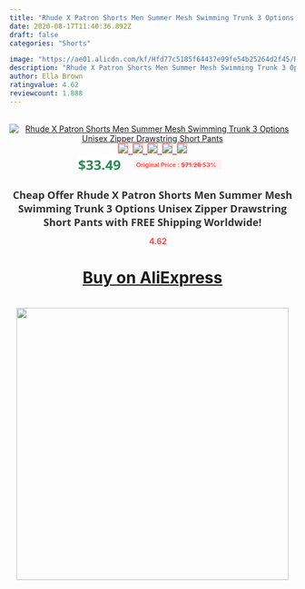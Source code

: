 ```yaml
---
title: "Rhude X Patron Shorts Men Summer Mesh Swimming Trunk 3 Options Unisex Zipper Drawstring Short Pants"
date: 2020-08-17T11:40:36.892Z
draft: false
categories: "Shorts"

image: "https://ae01.alicdn.com/kf/Hfd77c5185f64437e99fe54b25264d2f45/Rhude-X-Patron-Shorts-Men-Summer-Mesh-Swimming-Trunk-3-Options-Unisex-Zipper-Drawstring-Short-Pants.jpg"
description: "Rhude X Patron Shorts Men Summer Mesh Swimming Trunk 3 Options Unisex Zipper Drawstring Short Pants"
author: Ella Brown
ratingvalue: 4.62
reviewcount: 1.888
---
```

<br>
<div style="text-align: center;">
<a href="https://s.click.aliexpress.com/e/_9Q4cav" target="_blank" rel="nofollow noopener noreferrer"><img alt="Rhude X Patron Shorts Men Summer Mesh Swimming Trunk 3 Options Unisex Zipper Drawstring Short Pants" class="magnifier-image" src="https://ae01.alicdn.com/kf/Hfd77c5185f64437e99fe54b25264d2f45/Rhude-X-Patron-Shorts-Men-Summer-Mesh-Swimming-Trunk-3-Options-Unisex-Zipper-Drawstring-Short-Pants.jpg_640x640.jpg">
<br>
<img style="border:1px solid salmon" src="https://ae01.alicdn.com/kf/Hfd77c5185f64437e99fe54b25264d2f45/Rhude-X-Patron-Shorts-Men-Summer-Mesh-Swimming-Trunk-3-Options-Unisex-Zipper-Drawstring-Short-Pants.jpg_120x120.jpg">&nbsp;&nbsp;<img style="border:1px solid salmon" src="https://ae01.alicdn.com/kf/H0d4a509b8442446bb6b634659f33c9ccC/Rhude-X-Patron-Shorts-Men-Summer-Mesh-Swimming-Trunk-3-Options-Unisex-Zipper-Drawstring-Short-Pants.jpg_120x120.jpg">&nbsp;&nbsp;<img style="border:1px solid salmon" src="https://ae01.alicdn.com/kf/Hffcc5200b0e043e09188988c5867fea4o/Rhude-X-Patron-Shorts-Men-Summer-Mesh-Swimming-Trunk-3-Options-Unisex-Zipper-Drawstring-Short-Pants.jpg_120x120.jpg">&nbsp;&nbsp;<img style="border:1px solid salmon" src="https://ae01.alicdn.com/kf/H96ae8403b7554849ac97206a28393b2fc/Rhude-X-Patron-Shorts-Men-Summer-Mesh-Swimming-Trunk-3-Options-Unisex-Zipper-Drawstring-Short-Pants.jpg_120x120.jpg">&nbsp;&nbsp;<img style="border:1px solid salmon" src="https://ae01.alicdn.com/kf/H44c6250d1810460ba31c4c4f2fde6e11U/Rhude-X-Patron-Shorts-Men-Summer-Mesh-Swimming-Trunk-3-Options-Unisex-Zipper-Drawstring-Short-Pants.jpg_120x120.jpg"></a></div><br0>
<div style="text-align: center;"><span style="background-color: white; border: 0px; box-sizing: border-box; color: seagreen; display: inline-block; font-family: &quot;open sans&quot; , &quot;arial&quot; , &quot;helvetica&quot; , sans-serif , &quot;heiti&quot;; font-size: 24px; font-stretch: inherit; font-weight: 700; line-height: inherit; margin: 0px 10px 0px 0px; padding: 0px; vertical-align: middle;">$33.49 </span>
<span style="background: rgb(255 , 241 , 241); border-radius: 3px; border: 0px; box-sizing: border-box; color: #ff4747; display: inline-block; font-family: inherit; font-size: 12px; font-stretch: inherit; font-style: inherit; font-variant: inherit; font-weight: 600; line-height: inherit; margin: 0px; padding: 2px 5px; transform: scale(0.9); vertical-align: middle;">Original Price : <b style="text-decoration: line-through;">$71.26 </b> 53%&nbsp;&nbsp;</span></div>
<h1 style="color: #333333; display: inline-block; font-family: &quot;open sans&quot; , &quot;arial&quot; , &quot;helvetica&quot; , sans-serif , &quot;heiti&quot;; font-size: 18px; font-stretch: inherit; font-weight: 700; text-align: center;">Cheap Offer Rhude X Patron Shorts Men Summer Mesh Swimming Trunk 3 Options Unisex Zipper Drawstring Short Pants with FREE Shipping Worldwide!</h1>
<div style="color: #ff4747; text-align: center;">
<img src="https://4.bp.blogspot.com/-M0ZcTcb-5uY/XleCXlxnR4I/AAAAAAAAAEc/OrjgMkXV1oMQFaCRZj5HQwOCBcu3w1FegCPcBGAYYCw/s1600/star.png" style="height: 15px;">&nbsp;<b>4.62</b></div>
<div class="button_cont" align="center"><a class="buynow_a" href="https://s.click.aliexpress.com/e/_9Q4cav" target="_blank" rel="nofollow noopener noreferrer"><H1>Buy on AliExpress</H1></a></div><br>
<div class="separator" style="clear: both; text-align: center;">
<img src="https://lh3.googleusercontent.com/-pTy5HemUv9M/XlePHvY0dAI/AAAAAAAAAE4/0nX5iRUoIWY8eMW9Dpxeirr157OZliDIgCLcBGAsYHQ/s1600/badge.gif" width="480">
</div>

